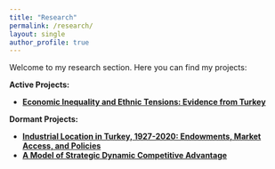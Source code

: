 ```yaml
---
title: "Research"
permalink: /research/
layout: single
author_profile: true
---
```

Welcome to my research section. Here you can find my projects:

**Active Projects:**
- [**Economic Inequality and Ethnic Tensions: Evidence from Turkey**](/research/ethnic-tensions/)

**Dormant Projects:**
- [**Industrial Location in Turkey, 1927-2020: Endowments, Market Access, and Policies**](/research/industrial-location/)
- [**A Model of Strategic Dynamic Competitive Advantage**](/research/industrial-policy/)

